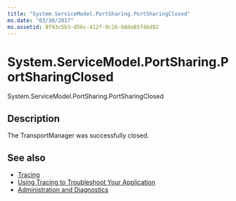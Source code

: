 ```yaml
---
title: "System.ServiceModel.PortSharing.PortSharingClosed"
ms.date: "03/30/2017"
ms.assetid: 8f93c5b3-d56c-412f-9c26-68da85f4bd92
---
```

# System.ServiceModel.PortSharing.PortSharingClosed
System.ServiceModel.PortSharing.PortSharingClosed  
  
## Description  
 The TransportManager was successfully closed.  
  
## See also

- [Tracing](../../../../../docs/framework/wcf/diagnostics/tracing/index.md)
- [Using Tracing to Troubleshoot Your Application](../../../../../docs/framework/wcf/diagnostics/tracing/using-tracing-to-troubleshoot-your-application.md)
- [Administration and Diagnostics](../../../../../docs/framework/wcf/diagnostics/index.md)
